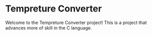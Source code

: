 # Tempreture Converter

Welcome to the Tempreture Converter project!  This is a project that advances more of skill in the C language.
